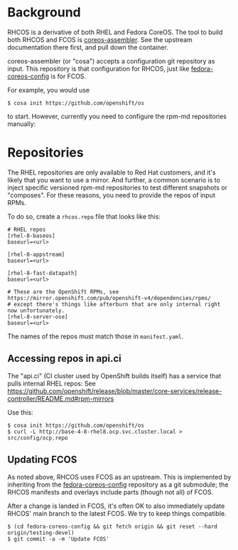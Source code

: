 # Background

RHCOS is a derivative of both RHEL and Fedora CoreOS.  The tool
to build both RHCOS and FCOS is [coreos-assembler](https://github.com/coreos/coreos-assembler/).
See the upstream documentation there first, and pull down
the container.

coreos-assembler (or "cosa") accepts a configuration git repository
as input.  This repository is that configuration for RHCOS,
just like [fedora-coreos-config](https://github.com/coreos/fedora-coreos-config)
is for FCOS.

For example, you would use
```
$ cosa init https://github.com/openshift/os
```

to start.  However, currently you need to configure
the rpm-md repositories manually:

# Repositories

The RHEL repositories are only available to Red Hat customers,
and it's likely that you want to use a mirror.  And further,
a common scenario is to inject specific versioned rpm-md repositories
to test different snapshots or "composes".  For these reasons,
you need to provide the repos of input RPMs.

To do so, create a `rhcos.repo` file that looks like this:

```
# RHEL repos
[rhel-8-baseos]
baseurl=<url>

[rhel-8-appstream]
baseurl=<url>

[rhel-8-fast-datapath]
baseurl=<url>

# These are the OpenShift RPMs, see https://mirror.openshift.com/pub/openshift-v4/dependencies/rpms/
# except there's things like afterburn that are only internal right now unfortunately.
[rhel-8-server-ose]
baseurl=<url>
```

The names of the repos must match those in `manifest.yaml`.

## Accessing repos in api.ci

The "api.ci" (CI cluster used by OpenShift builds itself) has a service that pulls
internal RHEL repos:
See https://github.com/openshift/release/blob/master/core-services/release-controller/README.md#rpm-mirrors

Use this:
```
$ cosa init https://github.com/openshift/os
$ curl -L http://base-4-8-rhel8.ocp.svc.cluster.local > src/config/ocp.repo
```

## Updating FCOS

As noted above, RHCOS uses FCOS as an upstream.  This is implemented
by inheriting from the [fedora-coreos-config](https://github.com/coreos/fedora-coreos-config/)
repository as a git submodule; the RHCOS manifests and overlays include parts (though not all)
of FCOS.

After a change is landed in FCOS, it's often OK to also immediately update RHCOS' main
branch to the latest FCOS.  We try to keep things compatible.

```
$ (cd fedora-coreos-config && git fetch origin && git reset --hard origin/testing-devel)
$ git commit -a -m 'Update FCOS'
```
